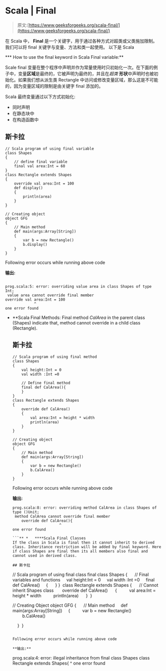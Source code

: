 # Scala | Final

> 原文:[https://www.geeksforgeeks.org/scala-final/](https://www.geeksforgeeks.org/scala-final/)

在 Scala 中， **Final** 是一个关键字，用于通过各种方式对超类或父类施加限制。我们可以将 final 关键字与变量、方法和类一起使用。
以下是 Scala

***   How to use the final keyword in Scala Final variable:**

Scale final 变量在整个程序中声明并作为常量使用时只初始化一次。在下面的例子中，变量**区域**是最终的，它被声明为最终的，并且在*超类* **形状**中声明时也被初始化。如果我们想从派生类 Rectangle 中访问或修改变量区域，那么这是不可能的，因为变量区域的限制是由关键字 final 添加的。

Scala 最终变量通过以下方式初始化:

*   同时声明
*   在静态块中
*   在构造函数中

## 斯卡拉

```
// Scala program of using final variable
class Shapes
{ 
    // define final variable
    final val area:Int = 60
} 
class Rectangle extends Shapes
{ 
    override val area:Int = 100
    def display()
    { 
        println(area) 
    } 
} 

// Creating object
object GFG
{ 
    // Main method
    def main(args:Array[String])
    { 
        var b = new Rectangle() 
        b.display() 
    } 
}
```

Following error occurs while running above code

**输出:**

```

prog.scala:5: error: overriding value area in class Shapes of type Int;
 value area cannot override final member
override val area:Int = 100
             ^
one error found

```

*   **Scala Final Methods:
    Final method *CalArea* in the parent class (Shapes) indicate that, method cannot override in a child class (Rectangle).

    ## 斯卡拉

    ```
    // Scala program of using final method
    class Shapes
    { 
        val height:Int = 0
        val width :Int =0

        // Define final method
        final def CalArea(){ 
        }
    } 
    class Rectangle extends Shapes
    { 
        override def CalArea()
        { 
            val area:Int = height * width 
            println(area) 
        } 
    } 

    // Creating object
    object GFG
    { 
        // Main method
        def main(args:Array[String])
        { 
            var b = new Rectangle() 
            b.CalArea() 
        } 
    }
    ```

    Following error occurs while running above code

    **输出:**

    ```
    prog.scala:8: error: overriding method CalArea in class Shapes of type ()Unit;
     method CalArea cannot override final member
        override def CalArea(){
                         ^
    one error found

    ```** *   ****Scala Final Classes
    If the class in Scala is final then it cannot inherit to derived class. Inheritance restriction will be added by final keyword. Here if class Shapes are final then its all members also final and cannot used in derived class.

    ## 斯卡拉

    ```
    // Scala program of using final class
    final class Shapes
    { 
        // Final variables and functions
        val height:Int = 0
        val width :Int =0
        final def CalArea()
        { 
        }
    } 
    class Rectangle extends Shapes
    { 
        // Cannot inherit Shapes class 
         override def CalArea()
         { 
            val area:Int = height * width 
            println(area) 
        } 
    } 

    // Creating Object
    object GFG
    { 
        // Main method
        def main(args:Array[String])
        { 
            var b = new Rectangle() 
            b.CalArea() 

        } 
    }
    ```

    Following error occurs while running above code

    **输出:**

    ```

    prog.scala:4: error: illegal inheritance from final class Shapes
    class Rectangle extends Shapes{
                            ^
    one error found

    ```****